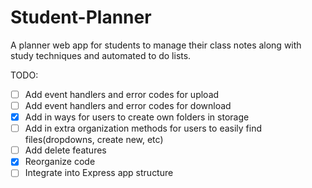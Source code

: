 # Student-Planner
A planner web app for students to manage their class notes along with study techniques and automated to do lists.


TODO: 
 - [ ] Add event handlers and error codes for upload
 - [ ] Add event handlers and error codes for download
 - [X] Add in ways for users to create own folders in storage
 - [ ] Add in extra organization methods for users to easily find files(dropdowns, create new, etc)
 - [ ] Add delete features
 - [X] Reorganize code
 - [ ] Integrate into Express app structure
